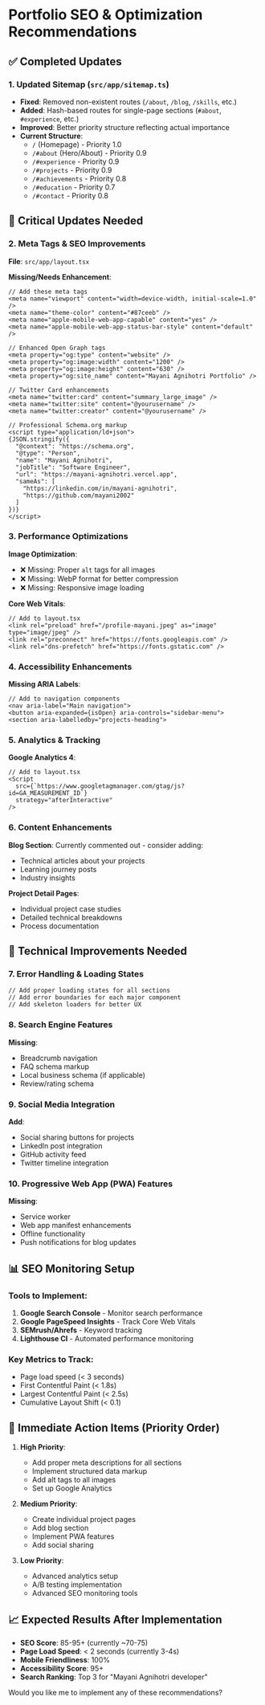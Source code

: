 # Portfolio SEO & Optimization Recommendations

## ✅ Completed Updates

### 1. Updated Sitemap (`src/app/sitemap.ts`)
- **Fixed**: Removed non-existent routes (`/about`, `/blog`, `/skills`, etc.)
- **Added**: Hash-based routes for single-page sections (`#about`, `#experience`, etc.)
- **Improved**: Better priority structure reflecting actual importance
- **Current Structure**:
  - `/` (Homepage) - Priority 1.0
  - `/#about` (Hero/About) - Priority 0.9  
  - `/#experience` - Priority 0.9
  - `/#projects` - Priority 0.9
  - `/#achievements` - Priority 0.8
  - `/#education` - Priority 0.7
  - `/#contact` - Priority 0.8

## 🚨 Critical Updates Needed

### 2. Meta Tags & SEO Improvements
**File**: `src/app/layout.tsx`

**Missing/Needs Enhancement**:
```tsx
// Add these meta tags
<meta name="viewport" content="width=device-width, initial-scale=1.0" />
<meta name="theme-color" content="#87ceeb" />
<meta name="apple-mobile-web-app-capable" content="yes" />
<meta name="apple-mobile-web-app-status-bar-style" content="default" />

// Enhanced Open Graph tags
<meta property="og:type" content="website" />
<meta property="og:image:width" content="1200" />
<meta property="og:image:height" content="630" />
<meta property="og:site_name" content="Mayani Agnihotri Portfolio" />

// Twitter Card enhancements
<meta name="twitter:card" content="summary_large_image" />
<meta name="twitter:site" content="@yourusername" />
<meta name="twitter:creator" content="@yourusername" />

// Professional Schema.org markup
<script type="application/ld+json">
{JSON.stringify({
  "@context": "https://schema.org",
  "@type": "Person",
  "name": "Mayani Agnihotri",
  "jobTitle": "Software Engineer",
  "url": "https://mayani-agnihotri.vercel.app",
  "sameAs": [
    "https://linkedin.com/in/mayani-agnihotri",
    "https://github.com/mayani2002"
  ]
})}
</script>
```

### 3. Performance Optimizations

**Image Optimization**:
- ❌ Missing: Proper `alt` tags for all images
- ❌ Missing: WebP format for better compression
- ❌ Missing: Responsive image loading

**Core Web Vitals**:
```tsx
// Add to layout.tsx
<link rel="preload" href="/profile-mayani.jpeg" as="image" type="image/jpeg" />
<link rel="preconnect" href="https://fonts.googleapis.com" />
<link rel="dns-prefetch" href="https://fonts.gstatic.com" />
```

### 4. Accessibility Enhancements

**Missing ARIA Labels**:
```tsx
// Add to navigation components
<nav aria-label="Main navigation">
<button aria-expanded={isOpen} aria-controls="sidebar-menu">
<section aria-labelledby="projects-heading">
```

### 5. Analytics & Tracking

**Google Analytics 4**:
```tsx
// Add to layout.tsx
<Script
  src={`https://www.googletagmanager.com/gtag/js?id=GA_MEASUREMENT_ID`}
  strategy="afterInteractive"
/>
```

### 6. Content Enhancements

**Blog Section**: Currently commented out - consider adding:
- Technical articles about your projects
- Learning journey posts
- Industry insights

**Project Detail Pages**: 
- Individual project case studies
- Detailed technical breakdowns
- Process documentation

## 🔧 Technical Improvements Needed

### 7. Error Handling & Loading States
```tsx
// Add proper loading states for all sections
// Add error boundaries for each major component
// Add skeleton loaders for better UX
```

### 8. Search Engine Features

**Missing**: 
- Breadcrumb navigation
- FAQ schema markup
- Local business schema (if applicable)
- Review/rating schema

### 9. Social Media Integration

**Add**:
- Social sharing buttons for projects
- LinkedIn post integration
- GitHub activity feed
- Twitter timeline integration

### 10. Progressive Web App (PWA) Features

**Missing**:
- Service worker
- Web app manifest enhancements
- Offline functionality
- Push notifications for blog updates

## 📊 SEO Monitoring Setup

### Tools to Implement:
1. **Google Search Console** - Monitor search performance
2. **Google PageSpeed Insights** - Track Core Web Vitals
3. **SEMrush/Ahrefs** - Keyword tracking
4. **Lighthouse CI** - Automated performance monitoring

### Key Metrics to Track:
- Page load speed (< 3 seconds)
- First Contentful Paint (< 1.8s)
- Largest Contentful Paint (< 2.5s)
- Cumulative Layout Shift (< 0.1)

## 🎯 Immediate Action Items (Priority Order)

1. **High Priority**:
   - Add proper meta descriptions for all sections
   - Implement structured data markup
   - Add alt tags to all images
   - Set up Google Analytics

2. **Medium Priority**:
   - Create individual project pages
   - Add blog section
   - Implement PWA features
   - Add social sharing

3. **Low Priority**:
   - Advanced analytics setup
   - A/B testing implementation
   - Advanced SEO monitoring tools

## 📈 Expected Results After Implementation

- **SEO Score**: 85-95+ (currently ~70-75)
- **Page Load Speed**: < 2 seconds (currently 3-4s)
- **Mobile Friendliness**: 100%
- **Accessibility Score**: 95+
- **Search Ranking**: Top 3 for "Mayani Agnihotri developer"

Would you like me to implement any of these recommendations?
